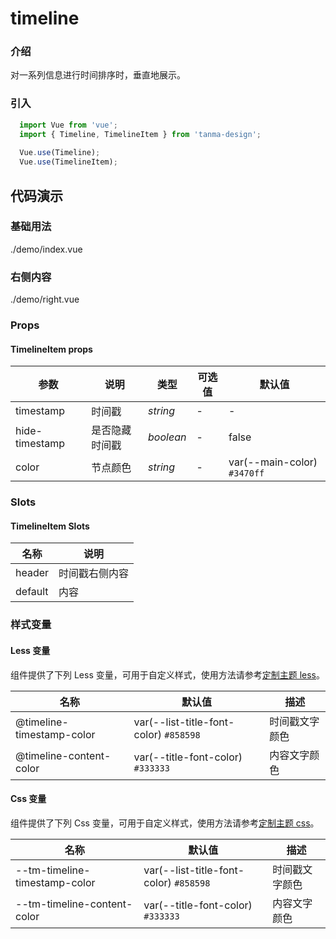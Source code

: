 # timeline

### 介绍

对一系列信息进行时间排序时，垂直地展示。

### 引入

```js
  import Vue from 'vue';
  import { Timeline, TimelineItem } from 'tanma-design';
  
  Vue.use(Timeline);
  Vue.use(TimelineItem);
```

## 代码演示

### 基础用法

<demo-code>./demo/index.vue</demo-code>

### 右侧内容

<demo-code>./demo/right.vue</demo-code>

### Props

#### TimelineItem props

参数 | 说明 | 类型 | 可选值 | 默认值 
-- | -- | -- | -- | --
timestamp | 时间戳 | _string_ | - | -
hide-timestamp | 是否隐藏时间戳 | _boolean_ | - | false
color | 节点颜色 | _string_ | - | var(--main-color) `#3470ff`

### Slots

#### TimelineItem Slots

名称 | 说明
-- | --
header | 时间戳右侧内容
default | 内容

### 样式变量

#### Less 变量

组件提供了下列 Less 变量，可用于自定义样式，使用方法请参考[定制主题 less](#/theme)。

名称 | 默认值 | 描述
-- | -- | --
@timeline-timestamp-color | var(--list-title-font-color) `#858598` | 时间戳文字颜色
@timeline-content-color | var(--title-font-color) `#333333` | 内容文字颜色

#### Css 变量

组件提供了下列 Css 变量，可用于自定义样式，使用方法请参考[定制主题 css](#/theme2)。

名称 | 默认值 | 描述
-- | -- | --
--tm-timeline-timestamp-color | var(--list-title-font-color) `#858598` | 时间戳文字颜色
--tm-timeline-content-color | var(--title-font-color) `#333333` | 内容文字颜色
